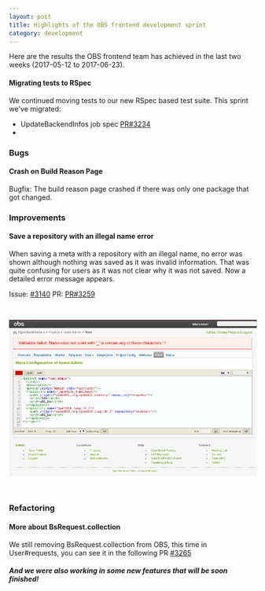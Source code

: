 ```yaml
---
layout: post
title: Highlights of the OBS frontend development sprint
category: development
---
```

<p>
  Here are the results the OBS frontend team has achieved in the last two weeks (2017-05-12 to 2017-06-23).
</p>


<h4>Migrating tests to RSpec</h4>
<p>
  We continued moving tests to our new RSpec based test suite. This sprint we've
  migrated:
</p>
<ul>
  <li>
    UpdateBackendInfos job spec
    <a href="https://github.com/openSUSE/open-build-service/pull/3234">PR#3234</a>
  </li>
  <li>    
  </li>
</ul>

<h3>Bugs</h3>

<h4>Crash on Build Reason Page</h4>
<p>
    Bugfix: The build reason page crashed if there was only one package that got changed.
</p>


<h3>Improvements</h3>

<h4>Save a repository with an illegal name error</h4>
<p>
When saving a meta with a repository with an illegal name, no error was shown although nothing was saved as it was invalid information. That was quite confusing for users as it was not clear why it was not saved. Now a detailed error message appears.
<p>
</p>
Issue: <a href="https://github.com/openSUSE/open-build-service/issues/3140">#3140</a>
PR: <a href="https://github.com/openSUSE/open-build-service/pull/3259">PR#3259</a>
</p>

<p>
  <img src="/images/posts/sprint_18_save_repository_ilegal_name.png" alt="Error on save repository with ilegal name" style="margin: 30px 0 30px 0;">
</p>


<h3>Refactoring</h3>

<h4>More about BsRequest.collection</h4>

<p>We still removing BsRequest.collection from OBS, this time in User#requests, you can see it in the following PR <a href='https://github.com/openSUSE/open-build-service/pull/3265'>#3265</a>
</p>

<h5>And we were also working in some new features that will be soon finished!</h5>